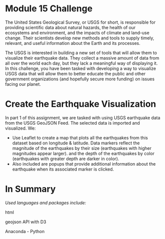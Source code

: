 # Module 15 Challenge

The United States Geological Survey, or USGS for short, is responsible for providing scientific data about natural hazards, the health of our ecosystems and environment, and the impacts of climate and land-use change. Their scientists develop new methods and tools to supply timely, relevant, and useful information about the Earth and its processes.

The USGS is interested in building a new set of tools that will allow them to visualize their earthquake data. They collect a massive amount of data from all over the world each day, but they lack a meaningful way of displaying it. In this challenge, you have been tasked with developing a way to visualize USGS data that will allow them to better educate the public and other government organizations (and hopefully secure more funding) on issues facing our planet.

# Create the Earthquake Visualization #
In part 1 of this assignment, we are tasked with using USGS earthquake data from the USGS GeoJSON Feed. The selected data is imported and visualized. We: 

- Use Leaflet to create a map that plots all the earthquakes from this dataset based on longitude & latitude. Data markers reflect the magnitude of the earthquakes by their size (earthquakes with higher magnitudes appear larger).  and the depth of the earthquakes by color (earthquakes with greater depth are darker in color).
- Also included are popups that provide additional information about the earthquake when its associated marker is clicked.

# In Summary #
*Used languages and packages include:* 

html

geojson API with D3

Anaconda - Python 
